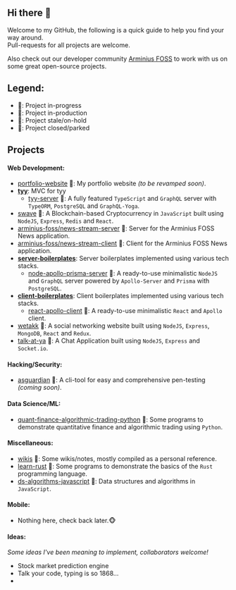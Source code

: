 ## Hi there 👋
Welcome to my GitHub, the following is a quick guide to help you find your way around.  
Pull-requests for all projects are welcome.

Also check out our developer community [Arminius FOSS](https://github.com/arminius-foss) to work with us on some great open-source projects.

## Legend:
- :green_book:: Project in-progress
- :blue_book:: Project in-production
- :orange_book:: Project stale/on-hold
- :closed_book:: Project closed/parked

## Projects
#### Web Development:
- [portfolio-website](https://devwatch.org/) :blue_book:: My portfolio website *(to be revamped soon)*.
- [**tyy**](https://github.com/users/hrittik777/projects/1): MVC for tyy
  - [tyy-server](https://github.com/hrittik777/tyy-server) :green_book:: A fully featured `TypeScript` and `GraphQL` server with `TypeORM`, `PostgreSQL` and `GraphQL-Yoga`.
- [swave](https://github.com/hrittik777/swave) :blue_book:: A Blockchain-based Cryptocurrency in `JavaScript` built using `NodeJS`, `Express`, `Redis` and `React`.
- [arminius-foss/news-stream-server](https://github.com/arminius-foss/news-stream-server) :orange_book:: Server for the Arminius FOSS News application.
- [arminius-foss/news-stream-client](https://github.com/arminius-foss/news-stream-client) :orange_book:: Client for the Arminius FOSS News application.
- [**server-boilerplates**](https://github.com/users/hrittik777/projects/2): Server boilerplates implemented using various tech stacks.
  - [node-apollo-prisma-server](https://github.com/hrittik777/node-apollo-prisma-server) :green_book:: A ready-to-use minimalistic `NodeJS` and `GraphQL` server powered by `Apollo-Server` and `Prisma` with `PostgreSQL`.
- [**client-boilerplates**](https://github.com/users/hrittik777/projects/3): Client boilerplates implemented using various tech stacks.
  - [react-apollo-client](https://github.com/hrittik777/react-apollo-client) :green_book:: A ready-to-use minimalistic `React` and `Apollo` client.
- [wetakk](https://github.com/hrittik777/wetakk) :closed_book:: A social networking website built using `NodeJS`, `Express`, `MongoDB`, `React` and `Redux`.
- [talk-at-ya](https://github.com/hrittik777/talk-at-ya) :closed_book:: A Chat Application built using `NodeJS`, `Express` and `Socket.io`.

#### Hacking/Security:
- [asguardian](https://github.com/hrittik777/asguardian) :green_book:: A cli-tool for easy and comprehensive pen-testing *(coming soon)*.

#### Data Science/ML:
- [quant-finance-algorithmic-trading-python](https://github.com/hrittik777/quant-finance-algorithmic-trading-python) :orange_book:: Some programs to demonstrate quantitative finance and algorithmic trading using `Python`.

#### Miscellaneous:
- [wikis](https://github.com/hrittik777/wikis) :green_book:: Some wikis/notes, mostly compiled as a personal reference.
- [learn-rust](https://github.com/hrittik777/learn-rust) :orange_book:: Some programs to demonstrate the basics of the `Rust` programming language.
- [ds-algorithms-javascript](https://github.com/hrittik777/ds-algorithms-javascript) :green_book:: Data structures and algorithms in `JavaScript`.

#### Mobile:
- Nothing here, check back later.:monkey_face:

#### Ideas:
*Some ideas I've been meaning to implement, collaborators welcome!*
- Stock market prediction engine
- Talk your code, typing is so 1868...
- 
